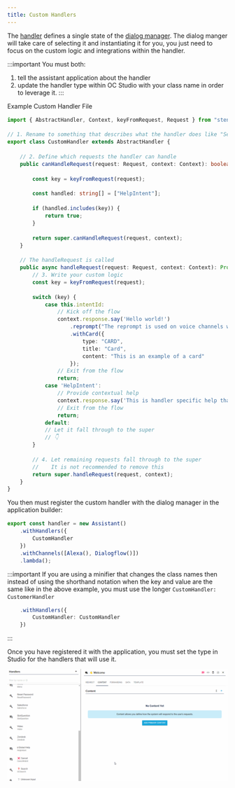 ```yaml
---
title: Custom Handlers
---
```


The [handler](/docs/content/handlers) defines a single state of the [dialog manager](/docs/dialog-manager/overview).  The dialog manger will take care of selecting it and instantiating it for you, you just need to focus on the custom logic and integrations within the handler.  

:::important
You must both:
 1. tell the assistant application about the handler 
 2. update the handler type within OC Studio with your class name in order to leverage it.
:::

Example Custom Handler File

```ts
import { AbstractHandler, Context, keyFromRequest, Request } from "stentor";

// 1. Rename to something that describes what the handler does like "SearchHandler"
export class CustomHandler extends AbstractHandler {

    // 2. Define which requests the handler can handle
    public canHandleRequest(request: Request, context: Context): boolean {

        const key = keyFromRequest(request);

        const handled: string[] = ["HelpIntent"];

        if (handled.includes(key)) {
            return true;
        }

        return super.canHandleRequest(request, context);
    }

    // The handleRequest is called 
    public async handleRequest(request: Request, context: Context): Promise<void> {
        // 3. Write your custom logic
        const key = keyFromRequest(request);

        switch (key) {
            case this.intentId:
                // Kick off the flow
                context.response.say('Hello world!')
                    .reprompt("The reprompt is used on voice channels when the user doesn't respond.")
                    .withCard({
                        type: "CARD",
                        title: "Card",
                        content: "This is an example of a card"
                    });
                // Exit from the flow
                return;
            case 'HelpIntent':
                // Provide contextual help 
                context.response.say('This is handler specific help that is returned.');
                // Exit from the flow
                return;
            default:
            // Let it fall through to the super
            // 👇
        }

        // 4. Let remaining requests fall through to the super
        //    It is not recommended to remove this
        return super.handleRequest(request, context);
    }
}
```

You then must register the custom handler with the dialog manager in the application builder:

```ts
export const handler = new Assistant()
    .withHandlers({
        CustomHandler
    })
    .withChannels([Alexa(), Dialogflow()])
    .lambda();
```

:::important
If you are using a minifier that changes the class names then instead of using the shorthand notation when the key and value are the same like in the above example, you must use the longer `CustomHandler: CustomerHandler` 

```ts
    .withHandlers({
        CustomHandler: CustomHandler
    })
```
:::

Once you have registered it with the application, you must set the type in Studio for the handlers that will use it. 

![img](../../static/img/set-custom-type.gif)



